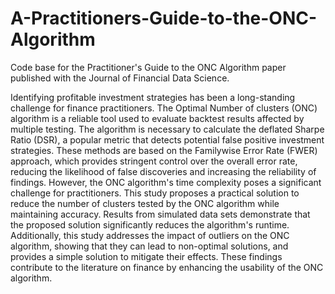 # A-Practitioners-Guide-to-the-ONC-Algorithm
Code base for the Practitioner's Guide to the ONC Algorithm paper published with the Journal of Financial Data Science.


Identifying profitable investment strategies has been a long-standing challenge for finance practitioners. The Optimal Number of clusters (ONC) algorithm is a reliable tool used to evaluate backtest results affected by multiple testing. The algorithm is necessary to calculate the deflated Sharpe Ratio (DSR), a popular metric that detects potential false positive investment strategies. These methods are based on the Familywise Error Rate (FWER) approach, which provides stringent control over the overall error rate, reducing the likelihood of false discoveries and increasing the reliability of findings. However, the ONC algorithm's time complexity poses a significant challenge for practitioners. This study proposes a practical solution to reduce the number of clusters tested by the ONC algorithm while maintaining accuracy. Results from simulated data sets demonstrate that the proposed solution significantly reduces the algorithm's runtime. Additionally, this study addresses the impact of outliers on the ONC algorithm, showing that they can lead to non-optimal solutions, and provides a simple solution to mitigate their effects. These findings contribute to the literature on finance by enhancing the usability of the ONC algorithm.
